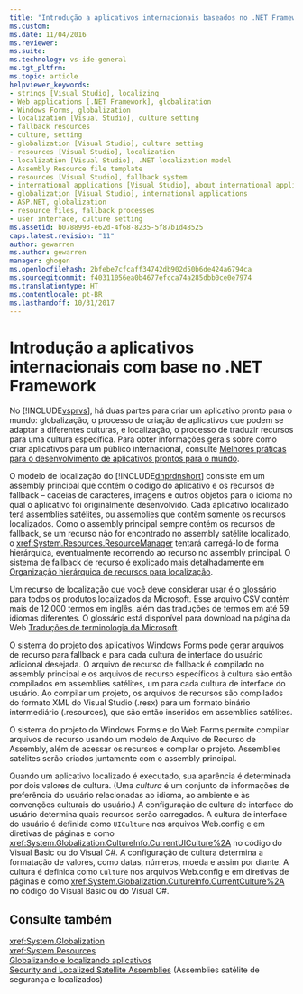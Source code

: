 ```yaml
---
title: "Introdução a aplicativos internacionais baseados no .NET Framework | Microsoft Docs"
ms.custom: 
ms.date: 11/04/2016
ms.reviewer: 
ms.suite: 
ms.technology: vs-ide-general
ms.tgt_pltfrm: 
ms.topic: article
helpviewer_keywords:
- strings [Visual Studio], localizing
- Web applications [.NET Framework], globalization
- Windows Forms, globalization
- localization [Visual Studio], culture setting
- fallback resources
- culture, setting
- globalization [Visual Studio], culture setting
- resources [Visual Studio], localization
- localization [Visual Studio], .NET localization model
- Assembly Resource file template
- resources [Visual Studio], fallback system
- international applications [Visual Studio], about international applications
- globalization [Visual Studio], international applications
- ASP.NET, globalization
- resource files, fallback processes
- user interface, culture setting
ms.assetid: b0788993-e62d-4f68-8235-5f87b1d48525
caps.latest.revision: "11"
author: gewarren
ms.author: gewarren
manager: ghogen
ms.openlocfilehash: 2bfebe7cfcaff34742db902d50b6de424a6794ca
ms.sourcegitcommit: f40311056ea0b4677efcca74a285dbb0ce0e7974
ms.translationtype: HT
ms.contentlocale: pt-BR
ms.lasthandoff: 10/31/2017
---
```

# <a name="introduction-to-international-applications-based-on-the-net-framework"></a>Introdução a aplicativos internacionais com base no .NET Framework
No [!INCLUDE[vsprvs](../code-quality/includes/vsprvs_md.md)], há duas partes para criar um aplicativo pronto para o mundo: globalização, o processo de criação de aplicativos que podem se adaptar a diferentes culturas, e localização, o processo de traduzir recursos para uma cultura específica. Para obter informações gerais sobre como criar aplicativos para um público internacional, consulte [Melhores práticas para o desenvolvimento de aplicativos prontos para o mundo](http://msdn.microsoft.com/Library/f08169c7-aad8-4ec3-9a21-9ebd3b89986c).  
  
 O modelo de localização do [!INCLUDE[dnprdnshort](../code-quality/includes/dnprdnshort_md.md)] consiste em um assembly principal que contém o código do aplicativo e os recursos de fallback – cadeias de caracteres, imagens e outros objetos para o idioma no qual o aplicativo foi originalmente desenvolvido. Cada aplicativo localizado terá assemblies satélites, ou assemblies que contêm somente os recursos localizados. Como o assembly principal sempre contém os recursos de fallback, se um recurso não for encontrado no assembly satélite localizado, o <xref:System.Resources.ResourceManager> tentará carregá-lo de forma hierárquica, eventualmente recorrendo ao recurso no assembly principal. O sistema de fallback de recurso é explicado mais detalhadamente em [Organização hierárquica de recursos para localização](../ide/hierarchical-organization-of-resources-for-localization.md).  
  
 Um recurso de localização que você deve considerar usar é o glossário para todos os produtos localizados da Microsoft. Esse arquivo CSV contém mais de 12.000 termos em inglês, além das traduções de termos em até 59 idiomas diferentes. O glossário está disponível para download na página da Web [Traduções de terminologia da Microsoft](http://go.microsoft.com/fwlink/?LinkId=128146).  
  
 O sistema do projeto dos aplicativos Windows Forms pode gerar arquivos de recurso para fallback e para cada cultura de interface do usuário adicional desejada. O arquivo de recurso de fallback é compilado no assembly principal e os arquivos de recurso específicos à cultura são então compilados em assemblies satélites, um para cada cultura de interface do usuário. Ao compilar um projeto, os arquivos de recursos são compilados do formato XML do Visual Studio (.resx) para um formato binário intermediário (.resources), que são então inseridos em assemblies satélites.  
  
 O sistema do projeto do Windows Forms e do Web Forms permite compilar arquivos de recurso usando um modelo de Arquivo de Recurso de Assembly, além de acessar os recursos e compilar o projeto. Assemblies satélites serão criados juntamente com o assembly principal.  
  
 Quando um aplicativo localizado é executado, sua aparência é determinada por dois valores de cultura. (Uma *cultura* é um conjunto de informações de preferência do usuário relacionadas ao idioma, ao ambiente e às convenções culturais do usuário.) A configuração de cultura de interface do usuário determina quais recursos serão carregados. A cultura de interface do usuário é definida como `UICulture` nos arquivos Web.config e em diretivas de páginas e como <xref:System.Globalization.CultureInfo.CurrentUICulture%2A> no código do Visual Basic ou do Visual C#. A configuração de cultura determina a formatação de valores, como datas, números, moeda e assim por diante. A cultura é definida como `Culture` nos arquivos Web.config e em diretivas de páginas e como <xref:System.Globalization.CultureInfo.CurrentCulture%2A> no código do Visual Basic ou do Visual C#.  
  
## <a name="see-also"></a>Consulte também  
 <xref:System.Globalization>   
 <xref:System.Resources>   
 [Globalizando e localizando aplicativos](../ide/globalizing-and-localizing-applications.md)   
 [Security and Localized Satellite Assemblies](../ide/security-and-localized-satellite-assemblies.md) (Assemblies satélite de segurança e localizados)